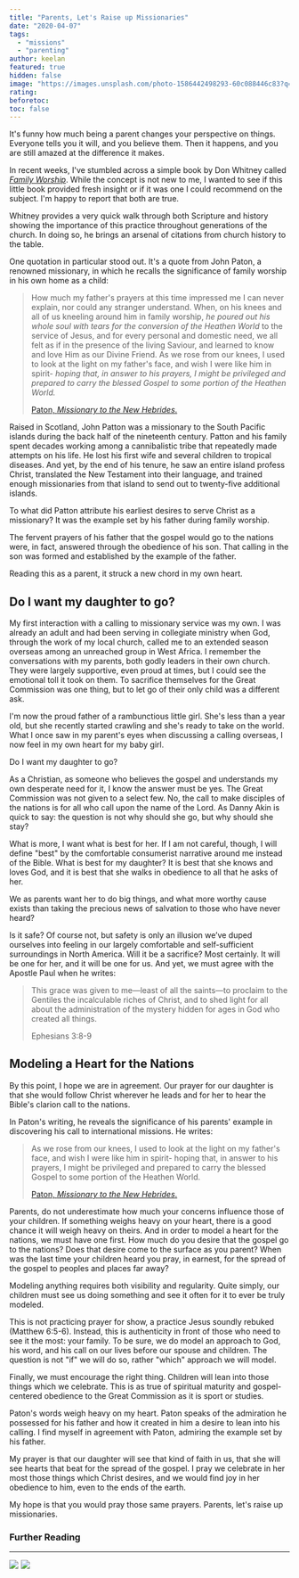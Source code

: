 ```yaml
---
title: "Parents, Let's Raise up Missionaries"
date: "2020-04-07"
tags: 
  - "missions"
  - "parenting"
author: keelan
featured: true
hidden: false
image: "https://images.unsplash.com/photo-1586442498293-60c088446c83?q=80&w=2070&auto=format&fit=crop&ixlib=rb-4.0.3&ixid=M3wxMjA3fDB8MHxwaG90by1wYWdlfHx8fGVufDB8fHx8fA%3D%3D"
rating: 
beforetoc: 
toc: false
---
```



It's funny how much being a parent changes your perspective on things. Everyone tells you it will, and you believe them. Then it happens, and you are still amazed at the difference it makes.

In recent weeks, I've stumbled across a simple book by Don Whitney called _[Family Worship](https://amzn.to/3dXjXmg)_. While the concept is not new to me, I wanted to see if this little book provided fresh insight or if it was one I could recommend on the subject. I'm happy to report that both are true.

Whitney provides a very quick walk through both Scripture and history showing the importance of this practice throughout generations of the church. In doing so, he brings an arsenal of citations from church history to the table.

One quotation in particular stood out. It's a quote from John Paton, a renowned missionary, in which he recalls the significance of family worship in his own home as a child:

> How much my father's prayers at this time impressed me I can never explain, nor could any stranger understand. When, on his knees and all of us kneeling around him in family worship, _he poured out his whole soul with tears for the conversion of the Heathen World_ to the service of Jesus, and for every personal and domestic need, we all felt as if in the presence of the living Saviour, and learned to know and love Him as our Divine Friend. As we rose from our knees, I used to look at the light on my father's face, and wish I were like him in spirit- _hoping that, in answer to his prayers, I might be privileged and prepared to carry the blessed Gospel to some portion of the Heathen World._
> 
> [Paton, _Missionary to the New Hebrides_.](https://amzn.to/2XfMvRV)

Raised in Scotland, John Patton was a missionary to the South Pacific islands during the back half of the nineteenth century. Patton and his family spent decades working among a cannibalistic tribe that repeatedly made attempts on his life. He lost his first wife and several children to tropical diseases. And yet, by the end of his tenure, he saw an entire island profess Christ, translated the New Testament into their language, and trained enough missionaries from that island to send out to twenty-five additional islands.

To what did Patton attribute his earliest desires to serve Christ as a missionary? It was the example set by his father during family worship.

The fervent prayers of his father that the gospel would go to the nations were, in fact, answered through the obedience of his son. That calling in the son was formed and established by the example of the father.

Reading this as a parent, it struck a new chord in my own heart.

## **Do I want my daughter to go?**

My first interaction with a calling to missionary service was my own. I was already an adult and had been serving in collegiate ministry when God, through the work of my local church, called me to an extended season overseas among an unreached group in West Africa. I remember the conversations with my parents, both godly leaders in their own church. They were largely supportive, even proud at times, but I could see the emotional toll it took on them. To sacrifice themselves for the Great Commission was one thing, but to let go of their only child was a different ask.

I'm now the proud father of a rambunctious little girl. She's less than a year old, but she recently started crawling and she's ready to take on the world. What I once saw in my parent's eyes when discussing a calling overseas, I now feel in my own heart for my baby girl.

Do I want my daughter to go?

As a Christian, as someone who believes the gospel and understands my own desperate need for it, I know the answer must be yes. The Great Commission was not given to a select few. No, the call to make disciples of the nations is for all who call upon the name of the Lord. As Danny Akin is quick to say: the question is not why should she go, but why should she stay?

What is more, I want what is best for her. If I am not careful, though, I will define "best" by the comfortable consumerist narrative around me instead of the Bible. What is best for my daughter? It is best that she knows and loves God, and it is best that she walks in obedience to all that he asks of her. 

We as parents want her to do big things, and what more worthy cause exists than taking the precious news of salvation to those who have never heard?

Is it safe? Of course not, but safety is only an illusion we’ve duped ourselves into feeling in our largely comfortable and self-sufficient surroundings in North America. Will it be a sacrifice? Most certainly. It will be one for her, and it will be one for us. And yet, we must agree with the Apostle Paul when he writes:

> This grace was given to me—least of all the saints—to proclaim to the Gentiles the incalculable riches of Christ, and to shed light for all about the administration of the mystery hidden for ages in God who created all things.
> 
> Ephesians 3:8-9

## **Modeling a Heart for the Nations**

By this point, I hope we are in agreement. Our prayer for our daughter is that she would follow Christ wherever he leads and for her to hear the Bible's clarion call to the nations.

In Paton's writing, he reveals the significance of his parents' example in discovering his call to international missions. He writes:

> As we rose from our knees, I used to look at the light on my father's face, and wish I were like him in spirit- hoping that, in answer to his prayers, I might be privileged and prepared to carry the blessed Gospel to some portion of the Heathen World.
> 
> [](https://amzn.to/3dXjXmg)[Paton, _Missionary to the New Hebrides_.](https://amzn.to/2XfMvRV)

Parents, do not underestimate how much your concerns influence those of your children. If something weighs heavy on your heart, there is a good chance it will weigh heavy on theirs. And in order to model a heart for the nations, we must have one first. How much do you desire that the gospel go to the nations? Does that desire come to the surface as you parent? When was the last time your children heard you pray, in earnest, for the spread of the gospel to peoples and places far away?

Modeling anything requires both visibility and regularity. Quite simply, our children must see us doing something and see it often for it to ever be truly modeled.

This is not practicing prayer for show, a practice Jesus soundly rebuked (Matthew 6:5-6). Instead, this is authenticity in front of those who need to see it the most: your family. To be sure, we do model an approach to God, his word, and his call on our lives before our spouse and children. The question is not "if" we will do so, rather "which" approach we will model.

Finally, we must encourage the right thing. Children will lean into those things which we celebrate. This is as true of spiritual maturity and gospel-centered obedience to the Great Commission as it is sport or studies.

Paton's words weigh heavy on my heart. Paton speaks of the admiration he possessed for his father and how it created in him a desire to lean into his calling. I find myself in agreement with Paton, admiring the example set by his father.

My prayer is that our daughter will see that kind of faith in us, that she will see hearts that beat for the spread of the gospel. I pray we celebrate in her most those things which Christ desires, and we would find joy in her obedience to him, even to the ends of the earth.

My hope is that you would pray those same prayers. Parents, let's raise up missionaries.

### Further Reading

* * *
<p float=left>
<a href="https://www.amazon.com/Family-Worship-Bible-History-Your/dp/1433567229?crid=CKGDBF58KKBE&dchild=1&keywords=family+worship&qid=1588108349&sprefix=family+worship%2Caps%2C175&sr=8-1&linkCode=li3&tag=keelancook-20&linkId=9e69231fcdc70484495a323149fd8f00&language=en_US&ref_=as_li_ss_il" target="_blank"><img border="0" src="//ws-na.amazon-adsystem.com/widgets/q?_encoding=UTF8&ASIN=1433567229&Format=_SL250_&ID=AsinImage&MarketPlace=US&ServiceVersion=20070822&WS=1&tag=keelancook-20&language=en_US" ></a><img src="https://ir-na.amazon-adsystem.com/e/ir?t=keelancook-20&language=en_US&l=li3&o=1&a=1433567229" width="1" height="1" border="0" alt="" style="border:none !important; margin:0px !important;" />
<a href="https://www.amazon.com/John-G-Paton-Autobiography-Missionary/dp/1848712766?crid=VZS690CTBY9Y&dchild=1&keywords=john+paton+missionary+to+the+new+hebrides&qid=1588108523&sprefix=missionary+to+the+new+h%2Caps%2C206&sr=8-1&linkCode=li3&tag=keelancook-20&linkId=7aa33177a0ea666aec188c5423db3d32&language=en_US&ref_=as_li_ss_il" target="_blank"><img border="0" src="//ws-na.amazon-adsystem.com/widgets/q?_encoding=UTF8&ASIN=1848712766&Format=_SL250_&ID=AsinImage&MarketPlace=US&ServiceVersion=20070822&WS=1&tag=keelancook-20&language=en_US" ></a><img src="https://ir-na.amazon-adsystem.com/e/ir?t=keelancook-20&language=en_US&l=li3&o=1&a=1848712766" width="1" height="1" border="0" alt="" style="border:none !important; margin:0px !important;" />
</p>
